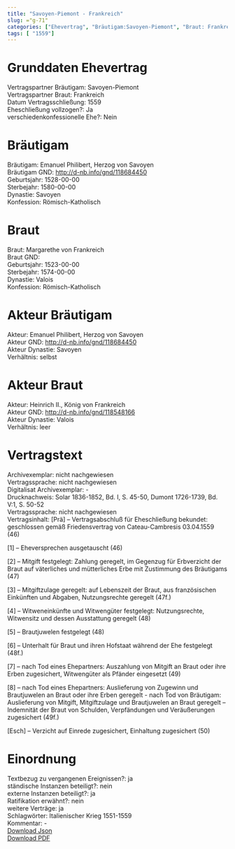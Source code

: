 ```yaml
---
title: "Savoyen-Piemont - Frankreich"
slug: ="g-71"
categories: ["Ehevertrag", "Bräutigam:Savoyen-Piemont", "Braut: Frankreich", "Eheschließung vollzogen?:Ja", "verschiedenkonfessionelle Ehe?:Nein", "Dynastie Bräutigam:Savoyen", "Akteur Bräutigam:Emanuel Philibert, Herzog von Savoyen", "Akteur Braut:Heinrich II., König von Frankreich", "Textbezug?:ja", "Ständisch?:nein", "Ratifikation?:nein", "Sonstiges?:ja", "Bräutigam:Savoyen-Piemont", "Braut: Frankreich"]
tags: [ "1559"]
---
```

<!--more-->

# Grunddaten Ehevertrag

Vertragspartner Bräutigam: Savoyen-Piemont<br>
Vertragspartner Braut: Frankreich<br>
Datum Vertragsschließung: 1559<br>
Eheschließung vollzogen?: Ja<br>
verschiedenkonfessionelle Ehe?: Nein<br>
# Bräutigam

Bräutigam: Emanuel Philibert, Herzog von Savoyen<br>
Bräutigam GND: http://d-nb.info/gnd/118684450<br>
Geburtsjahr: 1528-00-00<br>
Sterbejahr: 1580-00-00<br>
Dynastie: Savoyen<br>
Konfession: Römisch-Katholisch<br>
# Braut

Braut: Margarethe von Frankreich<br>
Braut GND: <br>
Geburtsjahr: 1523-00-00<br>
Sterbejahr: 1574-00-00<br>
Dynastie: Valois<br>
Konfession: Römisch-Katholisch<br>
# Akteur Bräutigam

Akteur: Emanuel Philibert, Herzog von Savoyen<br>
Akteur GND: http://d-nb.info/gnd/118684450<br>
Akteur Dynastie: Savoyen<br>
Verhältnis: selbst<br>
# Akteur Braut

Akteur: Heinrich II., König von Frankreich<br>
Akteur GND: http://d-nb.info/gnd/118548166<br>
Akteur Dynastie: Valois<br>
Verhältnis: leer<br>
# Vertragstext

Archivexemplar: nicht nachgewiesen<br>
Vertragssprache: nicht nachgewiesen<br>
Digitalisat Archivexemplar: -<br>
Drucknachweis: Solar 1836-1852, Bd. I, S. 45-50, Dumont 1726-1739, Bd. V:1, S. 50-52<br>
Vertragssprache: nicht nachgewiesen<br>
Vertragsinhalt: [Prä] – Vertragsabschluß für Eheschließung bekundet: geschlossen gemäß Friedensvertrag von Cateau-Cambresis 03.04.1559 (46)

[1] – Eheversprechen ausgetauscht (46)

[2] – Mitgift festgelegt: Zahlung geregelt, im Gegenzug für Erbverzicht der Braut auf väterliches und mütterliches Erbe mit Zustimmung des Bräutigams (47)

[3] – Mitgiftzulage geregelt: auf Lebenszeit der Braut, aus französischen Einkünften und Abgaben, Nutzungsrechte geregelt (47f.)

[4] – Witweneinkünfte und Witwengüter festgelegt: Nutzungsrechte, Witwensitz und dessen Ausstattung geregelt (48)

[5] – Brautjuwelen festgelegt (48)

[6] – Unterhalt für Braut und ihren Hofstaat während der Ehe festgelegt (48f.)

[7] – nach Tod eines Ehepartners: Auszahlung von Mitgift an Braut oder ihre Erben zugesichert, Witwengüter als Pfänder eingesetzt (49)

[8] – nach Tod eines Ehepartners: Auslieferung von Zugewinn und Brautjuwelen an Braut oder ihre Erben geregelt - nach Tod von Bräutigam: Auslieferung von Mitgift, Mitgiftzulage und Brautjuwelen an Braut geregelt – Indemnität der Braut von Schulden, Verpfändungen und Veräußerungen zugesichert (49f.)

[Esch] – Verzicht auf Einrede zugesichert, Einhaltung zugesichert (50)
<br>
# Einordnung

Textbezug zu vergangenen Ereignissen?: ja<br>
ständische Instanzen beteiligt?: nein<br>
externe Instanzen beteiligt?: ja<br>
Ratifikation erwähnt?: nein<br>
weitere Verträge: ja<br>
Schlagwörter: Italienischer Krieg 1551-1559<br>
Kommentar: -<br>
[Download Json](/vertraege/vertrag-71.json)<br>
[Download PDF](/vertraege/v72.pdf)